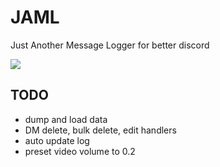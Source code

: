 # JAML
Just Another Message Logger for better discord

![](https://img.shields.io/static/v1?label=&message=YOU+WILL+BE+BANNED+IF+YOU+INSTALL+A+LOGGER&color=red)

## TODO
- dump and load data
- DM delete, bulk delete, edit handlers
- auto update log
- preset video volume to 0.2

